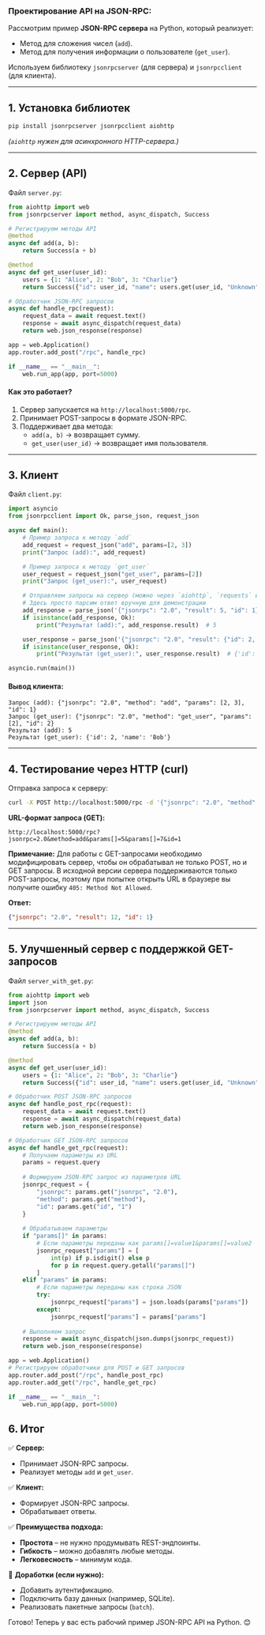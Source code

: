 ### Проектирование API на JSON-RPC:   

Рассмотрим пример **JSON-RPC сервера** на Python, который реализует:  
- Метод для сложения чисел (`add`).  
- Метод для получения информации о пользователе (`get_user`).  

Используем библиотеку `jsonrpcserver` (для сервера) и `jsonrpcclient` (для клиента).  

---

## 1. Установка библиотек 
```bash
pip install jsonrpcserver jsonrpcclient aiohttp  
```
*(`aiohttp` нужен для асинхронного HTTP-сервера.)*  

---

## **2. Сервер (API)**  
Файл `server.py`:  
```python
from aiohttp import web
from jsonrpcserver import method, async_dispatch, Success

# Регистрируем методы API
@method
async def add(a, b):
    return Success(a + b)

@method
async def get_user(user_id):
    users = {1: "Alice", 2: "Bob", 3: "Charlie"}
    return Success({"id": user_id, "name": users.get(user_id, "Unknown")})

# Обработчик JSON-RPC запросов
async def handle_rpc(request):
    request_data = await request.text()
    response = await async_dispatch(request_data)
    return web.json_response(response)

app = web.Application()
app.router.add_post("/rpc", handle_rpc)

if __name__ == "__main__":
    web.run_app(app, port=5000)
```

#### **Как это работает?**  
1. Сервер запускается на `http://localhost:5000/rpc`.  
2. Принимает POST-запросы в формате JSON-RPC.  
3. Поддерживает два метода:  
   - `add(a, b)` → возвращает сумму.  
   - `get_user(user_id)` → возвращает имя пользователя.  

---

## **3. Клиент**  
Файл `client.py`:  
```python
import asyncio
from jsonrpcclient import Ok, parse_json, request_json

async def main():
    # Пример запроса к методу `add`
    add_request = request_json("add", params=[2, 3])
    print("Запрос (add):", add_request)

    # Пример запроса к методу `get_user`
    user_request = request_json("get_user", params=[2])
    print("Запрос (get_user):", user_request)

    # Отправляем запросы на сервер (можно через `aiohttp`, `requests` и т.д.)
    # Здесь просто парсим ответ вручную для демонстрации
    add_response = parse_json('{"jsonrpc": "2.0", "result": 5, "id": 1}')
    if isinstance(add_response, Ok):
        print("Результат (add):", add_response.result)  # 5

    user_response = parse_json('{"jsonrpc": "2.0", "result": {"id": 2, "name": "Bob"}, "id": 2}')
    if isinstance(user_response, Ok):
        print("Результат (get_user):", user_response.result)  # {'id': 2, 'name': 'Bob'}

asyncio.run(main())
```

#### **Вывод клиента:**  
```
Запрос (add): {"jsonrpc": "2.0", "method": "add", "params": [2, 3], "id": 1}
Запрос (get_user): {"jsonrpc": "2.0", "method": "get_user", "params": [2], "id": 2}
Результат (add): 5
Результат (get_user): {'id': 2, 'name': 'Bob'}
```

---

## **4. Тестирование через HTTP (curl)**  
Отправка запроса к серверу:  
```bash
curl -X POST http://localhost:5000/rpc -d '{"jsonrpc": "2.0", "method": "add", "params": [5, 7], "id": 1}' -H "Content-Type: application/json"
```

**URL-формат запроса (GET):**
```
http://localhost:5000/rpc?jsonrpc=2.0&method=add&params[]=5&params[]=7&id=1
```

**Примечание:** Для работы с GET-запросами необходимо модифицировать сервер, чтобы он обрабатывал не только POST, но и GET запросы. В исходной версии сервера поддерживаются только POST-запросы, поэтому при попытке открыть URL в браузере вы получите ошибку `405: Method Not Allowed`.



**Ответ:**  
```json
{"jsonrpc": "2.0", "result": 12, "id": 1}
```

---

## **5. Улучшенный сервер с поддержкой GET-запросов**

Файл `server_with_get.py`:
```python
from aiohttp import web
import json
from jsonrpcserver import method, async_dispatch, Success

# Регистрируем методы API
@method
async def add(a, b):
    return Success(a + b)

@method
async def get_user(user_id):
    users = {1: "Alice", 2: "Bob", 3: "Charlie"}
    return Success({"id": user_id, "name": users.get(user_id, "Unknown")})

# Обработчик POST JSON-RPC запросов
async def handle_post_rpc(request):
    request_data = await request.text()
    response = await async_dispatch(request_data)
    return web.json_response(response)

# Обработчик GET JSON-RPC запросов
async def handle_get_rpc(request):
    # Получаем параметры из URL
    params = request.query
    
    # Формируем JSON-RPC запрос из параметров URL
    jsonrpc_request = {
        "jsonrpc": params.get("jsonrpc", "2.0"),
        "method": params.get("method"),
        "id": params.get("id", "1")
    }
    
    # Обрабатываем параметры
    if "params[]" in params:
        # Если параметры переданы как params[]=value1&params[]=value2
        jsonrpc_request["params"] = [
            int(p) if p.isdigit() else p 
            for p in request.query.getall("params[]")
        ]
    elif "params" in params:
        # Если параметры переданы как строка JSON
        try:
            jsonrpc_request["params"] = json.loads(params["params"])
        except:
            jsonrpc_request["params"] = params["params"]
    
    # Выполняем запрос
    response = await async_dispatch(json.dumps(jsonrpc_request))
    return web.json_response(response)

app = web.Application()
# Регистрируем обработчики для POST и GET запросов
app.router.add_post("/rpc", handle_post_rpc)
app.router.add_get("/rpc", handle_get_rpc)

if __name__ == "__main__":
    web.run_app(app, port=5000)
```

## **6. Итог**  
✅ **Сервер:**  
- Принимает JSON-RPC запросы.  
- Реализует методы `add` и `get_user`.  

✅ **Клиент:**  
- Формирует JSON-RPC запросы.  
- Обрабатывает ответы.  

✅ **Преимущества подхода:**  
- **Простота** – не нужно продумывать REST-эндпоинты.  
- **Гибкость** – можно добавлять любые методы.  
- **Легковесность** – минимум кода.  

🚀 **Доработки (если нужно):**  
- Добавить аутентификацию.  
- Подключить базу данных (например, SQLite).  
- Реализовать пакетные запросы (`batch`).  

Готово! Теперь у вас есть рабочий пример JSON-RPC API на Python. 😊